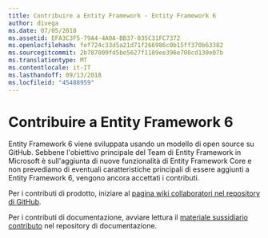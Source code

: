 ```yaml
---
title: Contribuire a Entity Framework - Entity Framework 6
author: divega
ms.date: 07/05/2018
ms.assetid: EFA3C3F5-79A4-4A0A-BB37-035C31FC7372
ms.openlocfilehash: fef724c33d5a21d71f266986c0b15ff370b63382
ms.sourcegitcommit: 2b787009fd5be5627f1189ee396e708cd130e07b
ms.translationtype: MT
ms.contentlocale: it-IT
ms.lasthandoff: 09/13/2018
ms.locfileid: "45488959"
---
```

# <a name="contribute-to-entity-framework-6"></a>Contribuire a Entity Framework 6
Entity Framework 6 viene sviluppata usando un modello di open source su GitHub. Sebbene l'obiettivo principale del Team di Entity Framework in Microsoft è sull'aggiunta di nuove funzionalità di Entity Framework Core e non prevediamo di eventuali caratteristiche principali di essere aggiunti a Entity Framework 6, vengono ancora accettati i contributi.

Per i contributi di prodotto, iniziare al [pagina wiki collaboratori nel repository di GitHub](https://github.com/aspnet/EntityFramework6/wiki/Contributing).

Per i contributi di documentazione, avviare lettura il [materiale sussidiario contributo](https://github.com/aspnet/EntityFramework.Docs/blob/master/CONTRIBUTING.md) nel repository di documentazione.
